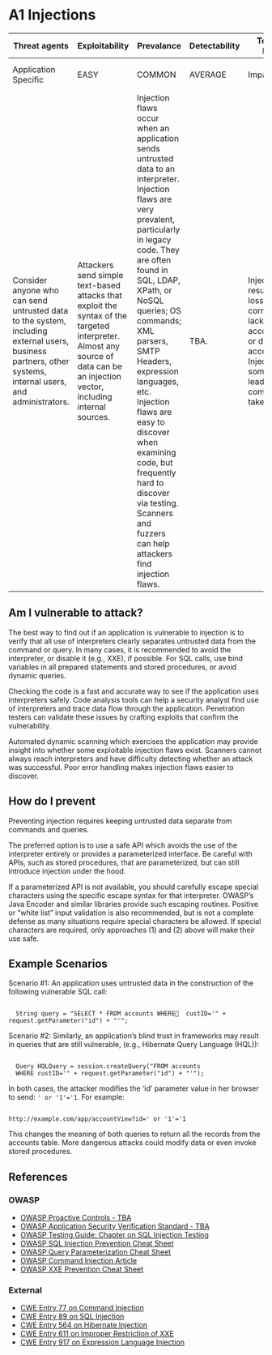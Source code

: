 # A1 Injections

| Threat agents | Exploitability | Prevalance | Detectability | Technical Impact | Business Impacts |
| --- | --- | --- | --- | --- | --- |
| Application Specific |  EASY | COMMON | AVERAGE | Impact Severe | Application Business Specific | 
| Consider anyone who can send untrusted data to the system, including external users, business partners, other systems, internal users, and administrators. | Attackers send simple text-based attacks that exploit the syntax of the targeted interpreter. Almost any source of data can be an injection vector, including internal sources. | Injection flaws occur when an application sends untrusted data to an interpreter. Injection flaws are very prevalent, particularly in legacy code.  They are often found in SQL, LDAP, XPath, or NoSQL queries; OS commands; XML parsers, SMTP Headers, expression languages, etc. Injection flaws are easy to discover when examining code, but frequently hard to discover via testing. Scanners and fuzzers can help attackers find injection flaws. | TBA. | Injection can result in data loss or corruption, lack of accountability, or denial of access. Injection can sometimes lead to complete host takeover. | Consider the business value of the affected data and the platform running the interpreter. All data could be stolen, modified, or deleted.  Could your reputation be harmed? |

## Am I vulnerable to attack?

The best way to find out if an application is vulnerable to injection is to verify that all use of interpreters clearly separates untrusted data from the command or query. In many cases, it is recommended to avoid the interpreter, or disable it (e.g., XXE), if possible. For SQL calls, use bind variables in all prepared statements and stored procedures, or avoid dynamic queries.

Checking the code is a fast and accurate way to see if the application uses interpreters safely. Code analysis tools can help a security analyst find use of interpreters and trace data flow through the application. Penetration testers can validate these issues by crafting exploits that confirm the vulnerability.

Automated dynamic scanning which exercises the application may provide insight into whether some exploitable injection flaws exist. Scanners cannot always reach interpreters and have difficulty detecting whether an attack was successful. Poor error handling makes injection flaws easier to discover.

## How do I prevent 

Preventing injection requires keeping untrusted data separate from commands and queries.

The preferred option is to use a safe API which avoids the use of the interpreter entirely or provides a parameterized interface.  Be careful with APIs, such as stored procedures, that are parameterized, but can still introduce injection under the hood.

If a parameterized API is not available, you should carefully escape special characters using the specific escape syntax for that interpreter. OWASP’s Java Encoder and similar libraries provide such escaping routines.
Positive or “white list” input validation is also recommended, but is not a complete defense as many situations require special characters be allowed. If special characters are required, only approaches (1) and (2) above will make their use safe.

## Example Scenarios 
Scenario #1: An application uses untrusted data in the construction of the following vulnerable SQL call:

<code>
  String query = "SELECT * FROM accounts WHERE  custID='" + request.getParameter("id") + "'";
</code>

Scenario #2: Similarly, an application’s blind trust in frameworks may result in queries that are still vulnerable, (e.g., Hibernate Query Language (HQL)):

<code>
  Query HQLQuery = session.createQuery("FROM accounts
  WHERE custID='" + request.getParameter("id") + "'");
</code>

In both cases, the attacker modifies the ‘id’ parameter value in her browser to send:  `' or '1'='1`. For example: 

<code>
http://example.com/app/accountView?id=' or '1'='1 
</code>

This changes the meaning of both queries to return all the records from the accounts table.  More dangerous attacks could modify data or even invoke stored procedures.

## References

### OWASP
* [OWASP Proactive Controls - TBA]()
* [OWASP Application Security Verification Standard - TBA]()
* [OWASP Testing Guide: Chapter on SQL Injection Testing]()
* [OWASP SQL Injection Prevention Cheat Sheet]()
* [OWASP Query Parameterization Cheat Sheet]()
* [OWASP Command Injection Article]()
* [OWASP XXE Prevention Cheat Sheet]()

### External
* [CWE Entry 77 on Command Injection]()
* [CWE Entry 89 on SQL Injection]()
* [CWE Entry 564 on Hibernate Injection]()
* [CWE Entry 611 on Improper Restriction of XXE]()
* [CWE Entry 917 on Expression Language Injection]()
